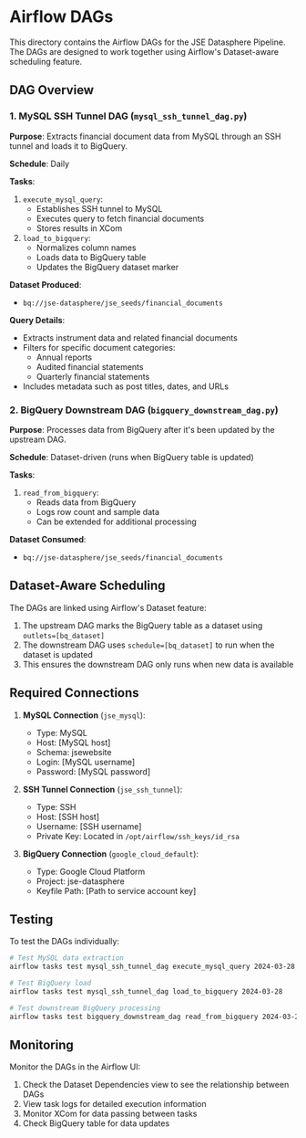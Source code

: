 # Airflow DAGs

This directory contains the Airflow DAGs for the JSE Datasphere Pipeline. The DAGs are designed to work together using Airflow's Dataset-aware scheduling feature.

## DAG Overview

### 1. MySQL SSH Tunnel DAG (`mysql_ssh_tunnel_dag.py`)

**Purpose**: Extracts financial document data from MySQL through an SSH tunnel and loads it to BigQuery.

**Schedule**: Daily

**Tasks**:
1. `execute_mysql_query`: 
   - Establishes SSH tunnel to MySQL
   - Executes query to fetch financial documents
   - Stores results in XCom
2. `load_to_bigquery`:
   - Normalizes column names
   - Loads data to BigQuery table
   - Updates the BigQuery dataset marker

**Dataset Produced**:
- `bq://jse-datasphere/jse_seeds/financial_documents`

**Query Details**:
- Extracts instrument data and related financial documents
- Filters for specific document categories:
  - Annual reports
  - Audited financial statements
  - Quarterly financial statements
- Includes metadata such as post titles, dates, and URLs

### 2. BigQuery Downstream DAG (`bigquery_downstream_dag.py`)

**Purpose**: Processes data from BigQuery after it's been updated by the upstream DAG.

**Schedule**: Dataset-driven (runs when BigQuery table is updated)

**Tasks**:
1. `read_from_bigquery`:
   - Reads data from BigQuery
   - Logs row count and sample data
   - Can be extended for additional processing

**Dataset Consumed**:
- `bq://jse-datasphere/jse_seeds/financial_documents`

## Dataset-Aware Scheduling

The DAGs are linked using Airflow's Dataset feature:
1. The upstream DAG marks the BigQuery table as a dataset using `outlets=[bq_dataset]`
2. The downstream DAG uses `schedule=[bq_dataset]` to run when the dataset is updated
3. This ensures the downstream DAG only runs when new data is available

## Required Connections

1. **MySQL Connection** (`jse_mysql`):
   - Type: MySQL
   - Host: [MySQL host]
   - Schema: jsewebsite
   - Login: [MySQL username]
   - Password: [MySQL password]

2. **SSH Tunnel Connection** (`jse_ssh_tunnel`):
   - Type: SSH
   - Host: [SSH host]
   - Username: [SSH username]
   - Private Key: Located in `/opt/airflow/ssh_keys/id_rsa`

3. **BigQuery Connection** (`google_cloud_default`):
   - Type: Google Cloud Platform
   - Project: jse-datasphere
   - Keyfile Path: [Path to service account key]

## Testing

To test the DAGs individually:

```bash
# Test MySQL data extraction
airflow tasks test mysql_ssh_tunnel_dag execute_mysql_query 2024-03-28

# Test BigQuery load
airflow tasks test mysql_ssh_tunnel_dag load_to_bigquery 2024-03-28

# Test downstream BigQuery processing
airflow tasks test bigquery_downstream_dag read_from_bigquery 2024-03-28
```

## Monitoring

Monitor the DAGs in the Airflow UI:
1. Check the Dataset Dependencies view to see the relationship between DAGs
2. View task logs for detailed execution information
3. Monitor XCom for data passing between tasks
4. Check BigQuery table for data updates
